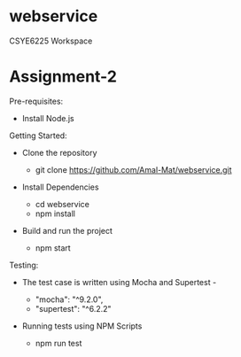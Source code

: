 # webservice
CSYE6225 Workspace

# Assignment-2

Pre-requisites:
- Install Node.js 

Getting Started:
- Clone the repository
    - git clone https://github.com/Amal-Mat/webservice.git

- Install Dependencies
    - cd webservice
    - npm install


- Build and run the project
    - npm start

Testing:
- The test case is written using Mocha and Supertest -

    - "mocha": "^9.2.0",
    - "supertest": "^6.2.2"

- Running tests using NPM Scripts
    - npm run test
  